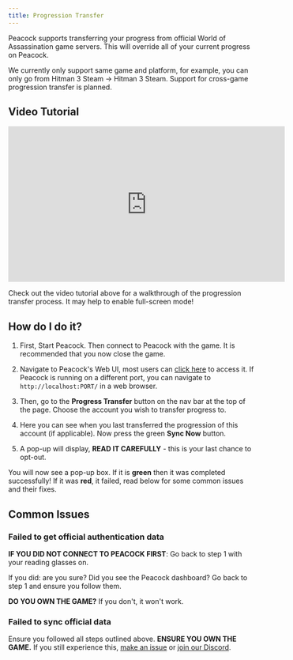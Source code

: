 ```yaml
---
title: Progression Transfer
---
```


Peacock supports transferring your progress from official World of Assassination game servers. This will override all of your current progress on Peacock.

We currently only support same game and platform, for example, you can only go from Hitman 3 Steam → Hitman 3 Steam.
Support for cross-game progression transfer is planned.

## Video Tutorial

<iframe width="560" height="315" src="https://www.youtube-nocookie.com/embed/nF5ngiuDe5M?start=201" title="YouTube video player" frameborder="0" allow="autoplay; encrypted-media; picture-in-picture; web-share" referrerpolicy="strict-origin-when-cross-origin" allowfullscreen="true"></iframe>

Check out the video tutorial above for a walkthrough of the progression transfer process. It may help to enable full-screen mode!

## How do I do it?

1. First, Start Peacock. Then connect to Peacock with the game. It is recommended that you now close the game.

2. Navigate to Peacock's Web UI, most users can [click here](http://localhost/) to access it.
If Peacock is running on a different port, you can navigate to `http://localhost:PORT/` in a web browser.

3. Then, go to the **Progress Transfer** button on the nav bar at the top of the page.
Choose the account you wish to transfer progress to.

4. Here you can see when you last transferred the progression of this account (if applicable).
Now press the green **Sync Now** button.

5. A pop-up will display, **READ IT CAREFULLY** - this is your last chance to opt-out.

You will now see a pop-up box. If it is **green** then it was completed successfully!
If it was **red**, it failed, read below for some common issues and their fixes.

## Common Issues

### Failed to get official authentication data

**IF YOU DID NOT CONNECT TO PEACOCK FIRST**: Go back to step 1 with your reading glasses on.

If you did: are you sure? Did you see the Peacock dashboard? Go back to step 1 and ensure you follow them.

**DO YOU OWN THE GAME?** If you don't, it won't work.

### Failed to sync official data

Ensure you followed all steps outlined above. **ENSURE YOU OWN THE GAME.**
If you still experience this, [make an issue](https://github.com/thepeacockproject/Peacock/issues/new/choose) or [join our Discord](https://discord.gg/F8qQTfnajw).
